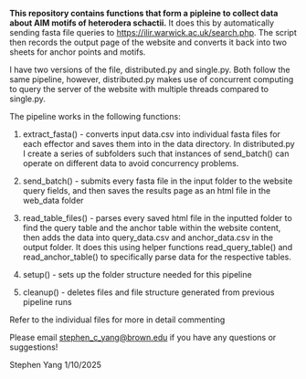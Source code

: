 **This repository contains functions that form a pipleine to collect data about AIM motifs of heterodera schactii.** 
It does this by automatically sending fasta file queries to https://ilir.warwick.ac.uk/search.php. The script then records the output page of the website and converts it back into two sheets for anchor points and motifs.

I have two versions of the file, distributed.py and single.py. 
Both follow the same pipeline, however, distributed.py makes use of concurrent computing to 
query the server of the website with multiple threads compared to single.py.

The pipeline works in the following functions:

1. extract_fasta() - converts input data.csv into individual fasta files for each effector and saves them into in the data directory.
In distributed.py I create a series of subfolders such that instances of send_batch() can operate on different data to avoid concurrency problems. 

2. send_batch() - submits every fasta file in the input folder to the website query fields,
and then saves the results page as an html file in the web_data folder

3. read_table_files() - parses every saved html file in the inputted folder to find the query table and the anchor table within the website content, then adds the data into query_data.csv and anchor_data.csv in the output folder. It does this using helper functions
read_query_table() and read_anchor_table() to specifically parse data for the respective tables.

4. setup() - sets up the folder structure needed for this pipeline

5. cleanup() - deletes files and file structure generated from previous pipeline runs

Refer to the individual files for more in detail commenting

Please email stephen_c_yang@brown.edu if you have any questions or suggestions!

Stephen Yang
1/10/2025